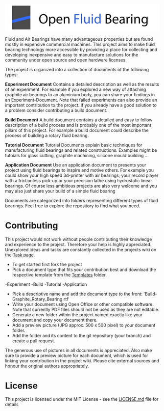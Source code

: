 ![](logo.png)

Fluid and Air Bearings have many advantageous properties but are found mostly in expensive commercial machines.
This project aims to make fluid bearing technology more accessible by providing a place for collecting and developing inexpensive and easy to manufacture solutions for the community under open source and open hardware licenses.

The project is organized into a collection of documents of the following types:

**Experiment Document**
Contains a detailed description as well as the results of an experiment. For example if you explored a new way of attaching graphite air bearings to an aluminium body, you can share your findings in an Experiment-Document. Note that failed experiments can also provide an important contribution to the project. If you already have a good solution to a problem consider contributing a build document.

**Build Document**
A build document contains a detailed and easy to follow description of a build process and is probably one of the most important pillars of this project. For example a build document could describe the process of building a rotary fluid bearing.

**Tutorial Document**
Tutorial Documents explain basic techniques for manufacturing fluid bearings and related constructions.
Examples might be tutoials for glass cutting, graphite machining, silicone mould building ...

**Application Document**
Use an application document to presents your project using fluid bearings to inspire and motive others. For example you could show your high speed 3d-printer with air bearings, your record player with a frictionless pick-up or your precision lathe using hydrostatic linear bearings. Of course less ambitious projects are also very welcome and you may also just share your build of a simple fluid bearing

Documents are categorized into folders representing different types of fluid bearings. Feel free to explore the repository to find what you need.

# Contributing

This project would not work without people contributing their knowledge and experience to the project. Therefore your help is highly appreciated. Unexplored ideas and tasks are constantly collected in the projects wiki on the [Task page](). 

* To get started first fork the project
* Pick a document type that fits your contribution best and download the respective template from the [Templates](Templates) folder.

-Experiment
-Build
-Tutorial
-Application

* Pick a descriptive name and add the document type to the front: 'Build-Graphite_Rotary_Bearing.rtf'
* Write your document using Open Office or other compatible software. Note that currently PDF files should not be used as they are not editable.
* Generate a new folder within the project named exactly like your document and copy your document there.
* Add a preview picture (JPG approx. 500 x 500 pixel) to your document folder.
* Add the folder and its content to the git repository (your branch) and create a pull request.

The generous use of pictures in all documents is appreciated. Also make sure to provide a preview picture for each document, which is used for linking your contribution in the project wiki. Please cite external sources and honour the original authors appropriately.

# License
This project is licensed under the MIT License - see the [LICENSE.md](LICENSE.md) file for details
